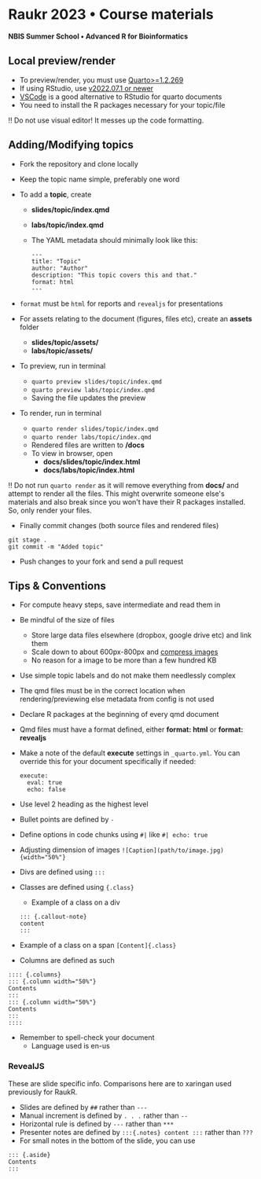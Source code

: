# Raukr 2023 • Course materials

**NBIS Summer School • Advanced R for Bioinformatics**

## Local preview/render

- To preview/render, you must use [Quarto\>=1.2.269](https://quarto.org/docs/download/)
- If using RStudio, use [v2022.07.1 or newer](https://posit.co/download/rstudio-desktop/)
- [VSCode](https://arinbasu.medium.com/why-quarto-with-vscode-is-a-great-data-science-tool-f0a259d28702) is a good alternative to RStudio for quarto documents
- You need to install the R packages necessary for your topic/file

:bangbang: Do not use visual editor! It messes up the code formatting.

## Adding/Modifying topics

- Fork the repository and clone locally
- Keep the topic name simple, preferably one word
- To add a **topic**, create
  - **slides/topic/index.qmd**
  - **labs/topic/index.qmd**
  - The YAML metadata should minimally look like this:

    ```         
    ---
    title: "Topic"
    author: "Author"
    description: "This topic covers this and that."
    format: html
    ---
    ```

- `format` must be `html` for reports and `revealjs` for presentations
- For assets relating to the document (figures, files etc), create an **assets** folder
  - **slides/topic/assets/**
  - **labs/topic/assets/**
- To preview, run in terminal
  - `quarto preview slides/topic/index.qmd`
  - `quarto preview labs/topic/index.qmd`
  - Saving the file updates the preview
- To render, run in terminal
  - `quarto render slides/topic/index.qmd`
  - `quarto render labs/topic/index.qmd`
  - Rendered files are written to **/docs**
  - To view in browser, open
    - **docs/slides/topic/index.html**
    - **docs/labs/topic/index.html**
    
:bangbang: Do not run `quarto render` as it will remove everything from **docs/** and attempt to render all the files. This might overwrite someone else's materials and also break since you won't have their R packages installed. So, only render your files.

- Finally commit changes (both source files and rendered files)

```
git stage .
git commit -m "Added topic"
```

- Push changes to your fork and send a pull request

## Tips & Conventions

- For compute heavy steps, save intermediate and read them in
- Be mindful of the size of files
  - Store large data files elsewhere (dropbox, google drive etc) and link them
  - Scale down to about 600px-800px and [compress images](https://compressjpeg.com/)
  - No reason for a image to be more than a few hundred KB
- Use simple topic labels and do not make them needlessly complex
- The qmd files must be in the correct location when rendering/previewing else metadata from config is not used
- Declare R packages at the beginning of every qmd document
- Qmd files must have a format defined, either **format: html** or **format: revealjs**
- Make a note of the default **execute** settings in `_quarto.yml`. You can override this for your document specifically if needed:

  ```
  execute:
    eval: true
    echo: false
  ```
  
- Use level 2 heading as the highest level
- Bullet points are defined by `-`
- Define options in code chunks using `#|` like `#| echo: true`
- Adjusting dimension of images `![Caption](path/to/image.jpg){width="50%"}`
- Divs are defined using `:::`
- Classes are defined using `{.class}`
  - Example of a class on a div
  
  ```
  ::: {.callout-note}
  content
  :::
  ```
- Example of a class on a span `[Content]{.class}`
- Columns are defined as such

```
:::: {.columns}
::: {.column width="50%"}
Contents
:::
::: {.column width="50%"}
Contents
:::
::::
```

- Remember to spell-check your document
  - Language used is en-us

### RevealJS

These are slide specific info. Comparisons here are to xaringan used previously for RaukR.

- Slides are defined by `##` rather than `---`
- Manual increment is defined by `. . .` rather than `--`
- Horizontal rule is defined by `---` rather than `***`
- Presenter notes are defined by `:::{.notes} content :::` rather than `???`
- For small notes in the bottom of the slide, you can use

```
::: {.aside}
Contents
:::
```
